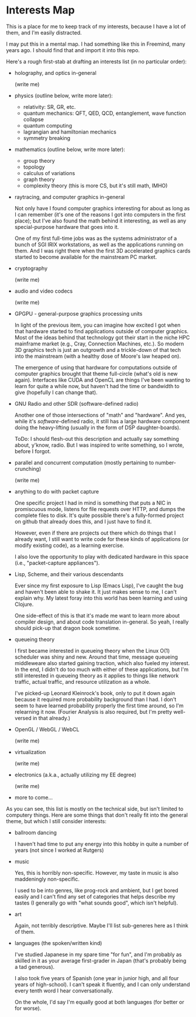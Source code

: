 Interests Map
=============

This is a place for me to keep track of my interests, because I have a lot of
them, and I'm easily distracted.

I may put this in a mental map.  I had something like this in Freemind, many
years ago.  I should find that and import it into this repo.

Here's a rough first-stab at drafting an interests list (in no particular
order):

 - holography, and optics in-general

   (write me)

 - physics (outline below, write more later):

   - relativity: SR, GR, etc.
   - quantum mechanics: QFT, QED, QCD, entanglement, wave function collapse
   - quantum computing
   - lagrangian and hamiltonian mechanics
   - symmetry breaking

 - mathematics (outline below, write more later):

   - group theory
   - topology
   - calculus of variations
   - graph theory
   - complexity theory (this is more CS, but it's still math, IMHO)

 - raytracing, and computer graphics in-general

   Not only have I found computer graphics interesting for about as long as I
   can remember (it's one of the reasons I got into computers in the first
   place); but I've also found the math behind it interesting, as well as any
   special-purpose hardware that goes into it.

   One of my first full-time jobs was as the systems administrator of a bunch
   of SGI IRIX workstations, as well as the applications running on them.  And
   I was right there when the first 3D accelerated graphics cards started to
   become available for the mainstream PC market.

 - cryptography

   (write me)

 - audio and video codecs

   (write me)

 - GPGPU - general-purpose graphics processing units

   In light of the previous item, you can imagine how excited I got when that
   hardware started to find applications outside of computer graphics.  Most of
   the ideas behind that technology got their start in the niche HPC mainframe
   market (e.g., Cray, Connection Machines, etc.).  So modern 3D graphics tech is
   just an outgrowth and a trickle-down of that tech into the mainstream (with
   a healthy dose of Moore's law heaped on).

   The emergence of using that hardware for computations outside of computer
   graphics brought that theme full-circle (what's old is new again).
   Interfaces like CUDA and OpenCL are things I've been wanting to learn for
   quite a while now, but haven't had the time or bandwidth to give (hopefully
   I can change that).

 - GNU Radio and other SDR (software-defined radio)

   Another one of those intersections of "math" and "hardware".  And yes, while
   it's *software*-defined radio, it still has a large hardware component doing
   the heavy-lifting (usually in the form of DSP daughter-boards).

   ToDo: I should flesh-out this description and actually say something about,
   y'know, radio.  But I was inspired to write something, so I wrote, before I
   forgot.

 - parallel and concurrent computation (mostly pertaining to number-crunching)

   (write me)

 - anything to do with packet capture

   One specific project I had in mind is something that puts a NIC in
   promiscuous mode, listens for file requests over HTTP, and dumps the complete
   files to disk.  It's quite possible there's a fully-formed project on github
   that already does this, and I just have to find it.

   However, even if there are projects out there which do things that I already
   want, I still want to write code for these kinds of applications (or modify
   existing code), as a learning exercise.

   I also love the opportunity to play with dedicated hardware in this space
   (i.e., "packet-capture appliances").

 - Lisp, Scheme, and their various descendants

   Ever since my first exposure to Lisp (Emacs Lisp), I've caught the bug and
   haven't been able to shake it.  It just makes sense to me, I can't explain
   why.  My latest foray into this world has been learning and using Clojure.

   One side-effect of this is that it's made me want to learn more about
   compiler design, and about code translation in-general.  So yeah, I really
   should pick-up that dragon book sometime.

 - queueing theory

   I first became interested in queueing theory when the Linux O(1) scheduler
   was shiny and new.  Around that time, message queueing middleweare also
   started gaining traction, which also fueled my interest.  In the end, I
   didn't do too much with either of these applications, but I'm still
   interested in queueing theory as it applies to things like network traffic,
   actual traffic, and resource utilization as a whole.

   I've picked-up Leonard Kleinrock's book, only to put it down again because
   it required more probability background than I had.  I don't seem to have
   learned probability properly the first time around, so I'm relearning it
   now.  (Fourier Analysis is also required, but I'm pretty well-versed in that
   already.)

 - OpenGL / WebGL / WebCL

   (write me)

 - virtualization

   (write me)

 - electronics (a.k.a., actually utilizing my EE degree)

   (write me)

 - more to come...

As you can see, this list is mostly on the technical side, but isn't limited to
computery things.  Here are some things that don't really fit into the general
theme, but which I still consider interests:

 - ballroom dancing

   I haven't had time to put any energy into this hobby in quite a number of
   years (not since I worked at Rutgers)

 - music

   Yes, this is horribly non-specific.  However, my taste in music is also
   maddeningly non-specific.

   I used to be into genres, like prog-rock and ambient, but I get bored easily
   and I can't find any set of categories that helps describe my tastes (I
   generally go with "what sounds good", which isn't helpful).

 - art

   Again, not terribly descriptive.  Maybe I'll list sub-generes here as I
   think of them.

 - languages (the spoken/written kind)

   I've studied Japanese in my spare time "for fun", and I'm probably as
   skilled in it as your average first-grader in Japan (that's probably being a
   tad generous).

   I also took five years of Spanish (one year in junior high, and all four
   years of high-school).  I can't speak it fluently, and I can only understand
   every tenth word I hear conversationally.

   On the whole, I'd say I'm equally good at both languages (for better or for
   worse).
